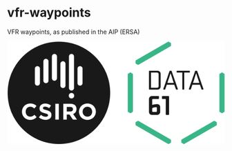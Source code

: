 # vfr-waypoints

VFR waypoints, as published in the AIP (ERSA)

![CSIRO's Data61 Logo](https://raw.githubusercontent.com/qfpl/assets/master/data61-transparent-bg.png)
